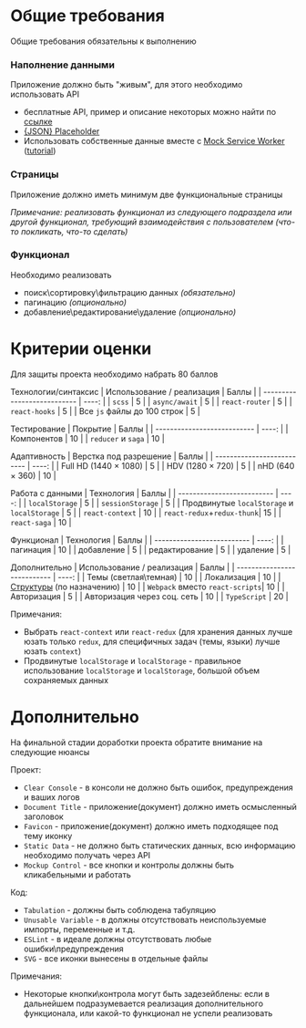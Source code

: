 # Общие требования

Общие требования обязательны к выполнению

### Наполнение данными

Приложение должно быть "живым", для этого необходимо использовать API

- бесплатные API, пример и описание некоторых можно найти по [ссылке](https://proglib.io/p/7-besplatnyh-api-o-kotoryh-nikto-ne-govorit-2020-12-07)
- [{JSON} Placeholder](https://jsonplaceholder.typicode.com/)
- Использовать собственные данные вместе с [Mock Service Worker](https://mswjs.io/) ([tutorial](https://github.com/ArtyomTalonchick/TeachMeSkills/blob/master/MSW.md))

### Страницы

Приложение должно иметь минимум две функциональные страницы

*Примечание: реализовать функционал из следующего подраздела или другой функционал, требующий взаимодействия с пользователем (что-то покликать, что-то сделать)*

### Функционал

Необходимо реализовать 
- поиск\сортировку\фильтрацию данных *(обязательно)*
- пагинацию *(опционально)*
- добавление\редактирование\удаление *(опционально)*

# Критерии оценки

Для защиты проекта необходимо набрать 80 баллов

Технологии/синтаксис
| Использование / реализация  | Баллы |
| --------------------------- | ----: |
| `scss`                      |    5  |
| `async/await`               |    5  |
| `react-router`              |    5  |
| `react-hooks`               |    5  |
| Все `js` файлы до 100 строк |    5  |

Тестирование
| Покрытие                    | Баллы |
| --------------------------- | ----: |
| Компонентов                 |    10 |
| `reducer` и `saga`          |    10 |

Адаптивность
| Верстка под разрешение     | Баллы |
| -------------------------- | ----: |
| Full HD (1440 × 1080)      |    5  |
| HDV (1280 × 720)           |    5  |
| nHD (640 × 360)            |    10 |

Работа с данными
| Технология                 | Баллы |
| -------------------------- | ----: |
| `localStorage`             |    5  |
| `sessionStorage`           |    5  |
| Продвинутые `localStorage` и `localStorage` |    5  |
| `react-context`            |    10 |
| `react-redux`+`redux-thunk`|    15 |
| `react-saga`               |    10 |

Функционал
| Технология                 | Баллы |
| -------------------------- | ----: |
| пагинация                  |    10 |
| добавление                 |    5  |
| редактирование             |    5  |
| удаление                   |    5  |

Дополнительно
| Использование / реализация  | Баллы |
| --------------------------- | ----: |
| Темы (светлая\темная)           |    10 |
| Локализация                     |    10 |
| [Структуры](https://github.com/ArtyomTalonchick/TeachMeSkills/blob/master/Structures.md) (по назначению)       |    10 |
| `Webpack` вместо `react-scripts`|    10 |
| Авторизация                     |    5  |
| Авторизация через соц. сеть     |    10 |
| `TypeScript`                    |    20 |


Примечания:
- Выбрать `react-context` или `react-redux` (для хранения данных лучше юзать только `redux`, для специфичных задач (темы, языки) лучше юзать `context`)
- Продвинутые `localStorage` и `localStorage` - правильное использование `localStorage` и `localStorage`, большой объем сохраняемых данных 


# Дополнительно

На финальной стадии доработки проекта обратите внимание на следующие нюансы

Проект:
- `Clear Console` - в консоли не должно быть ошибок, предупреждения и ваших логов
- `Document Title` - приложение(документ) должно иметь осмысленный заголовок
- `Favicon` - приложение(документ) должно иметь подходящее под тему иконку
- `Static Data` - не должно быть статических данных, всю информацию необходимо получать через API
- `Mockup Control` - все кнопки и контролы должны быть кликабельными и работать

Код:
- `Tabulation` - должны быть соблюдена табуляцию
- `Unusable Variable` - в должны отсутствовать неиспользуемые импорты, переменные и т.д.
- `ESLint` - в идеале должны отсутствовать любые ошибки\предупреждения
- `SVG` - все иконки вынесены в отдельные файлы


Примечания:
- Некоторые кнопки\контрола могут быть задезейблены: если в дальнейшем подразумевается реализация дополнительного функционала, или какой-то функционал не успели реализовать

